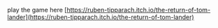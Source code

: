 play the game here [https://ruben-tipparach.itch.io/the-return-of-tom-lander](https://ruben-tipparach.itch.io/the-return-of-tom-lander)
